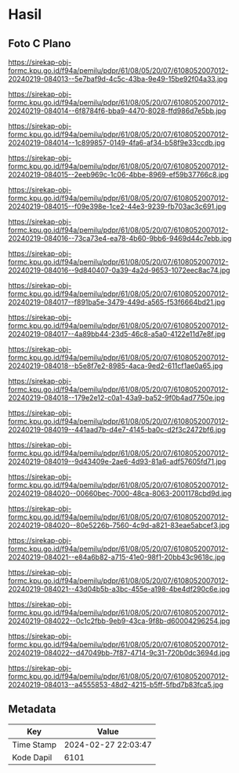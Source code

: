 # Hasil

## Foto C Plano

https://sirekap-obj-formc.kpu.go.id/f94a/pemilu/pdpr/61/08/05/20/07/6108052007012-20240219-084013--5e7baf9d-4c5c-43ba-9e49-15be92f04a33.jpg

https://sirekap-obj-formc.kpu.go.id/f94a/pemilu/pdpr/61/08/05/20/07/6108052007012-20240219-084014--6f8784f6-bba9-4470-8028-ffd986d7e5bb.jpg

https://sirekap-obj-formc.kpu.go.id/f94a/pemilu/pdpr/61/08/05/20/07/6108052007012-20240219-084014--1c899857-0149-4fa6-af34-b58f9e33ccdb.jpg

https://sirekap-obj-formc.kpu.go.id/f94a/pemilu/pdpr/61/08/05/20/07/6108052007012-20240219-084015--2eeb969c-1c06-4bbe-8969-ef59b37766c8.jpg

https://sirekap-obj-formc.kpu.go.id/f94a/pemilu/pdpr/61/08/05/20/07/6108052007012-20240219-084015--f09e398e-1ce2-44e3-9239-fb703ac3c691.jpg

https://sirekap-obj-formc.kpu.go.id/f94a/pemilu/pdpr/61/08/05/20/07/6108052007012-20240219-084016--73ca73e4-ea78-4b60-9bb6-9469d44c7ebb.jpg

https://sirekap-obj-formc.kpu.go.id/f94a/pemilu/pdpr/61/08/05/20/07/6108052007012-20240219-084016--9d840407-0a39-4a2d-9653-1072eec8ac74.jpg

https://sirekap-obj-formc.kpu.go.id/f94a/pemilu/pdpr/61/08/05/20/07/6108052007012-20240219-084017--f891ba5e-3479-449d-a565-f53f6664bd21.jpg

https://sirekap-obj-formc.kpu.go.id/f94a/pemilu/pdpr/61/08/05/20/07/6108052007012-20240219-084017--4a89bb44-23d5-46c8-a5a0-4122e11d7e8f.jpg

https://sirekap-obj-formc.kpu.go.id/f94a/pemilu/pdpr/61/08/05/20/07/6108052007012-20240219-084018--b5e8f7e2-8985-4aca-9ed2-611cf1ae0a65.jpg

https://sirekap-obj-formc.kpu.go.id/f94a/pemilu/pdpr/61/08/05/20/07/6108052007012-20240219-084018--179e2e12-c0a1-43a9-ba52-9f0b4ad7750e.jpg

https://sirekap-obj-formc.kpu.go.id/f94a/pemilu/pdpr/61/08/05/20/07/6108052007012-20240219-084019--441aad7b-d4e7-4145-ba0c-d2f3c2472bf6.jpg

https://sirekap-obj-formc.kpu.go.id/f94a/pemilu/pdpr/61/08/05/20/07/6108052007012-20240219-084019--9d43409e-2ae6-4d93-81a6-adf57605fd71.jpg

https://sirekap-obj-formc.kpu.go.id/f94a/pemilu/pdpr/61/08/05/20/07/6108052007012-20240219-084020--00660bec-7000-48ca-8063-2001178cbd9d.jpg

https://sirekap-obj-formc.kpu.go.id/f94a/pemilu/pdpr/61/08/05/20/07/6108052007012-20240219-084020--80e5226b-7560-4c9d-a821-83eae5abcef3.jpg

https://sirekap-obj-formc.kpu.go.id/f94a/pemilu/pdpr/61/08/05/20/07/6108052007012-20240219-084021--e84a6b82-a715-41e0-98f1-20bb43c9618c.jpg

https://sirekap-obj-formc.kpu.go.id/f94a/pemilu/pdpr/61/08/05/20/07/6108052007012-20240219-084021--43d04b5b-a3bc-455e-a198-4be4df290c6e.jpg

https://sirekap-obj-formc.kpu.go.id/f94a/pemilu/pdpr/61/08/05/20/07/6108052007012-20240219-084022--0c1c2fbb-9eb9-43ca-9f8b-d60004296254.jpg

https://sirekap-obj-formc.kpu.go.id/f94a/pemilu/pdpr/61/08/05/20/07/6108052007012-20240219-084022--d47049bb-7f87-4714-9c31-720b0dc3694d.jpg

https://sirekap-obj-formc.kpu.go.id/f94a/pemilu/pdpr/61/08/05/20/07/6108052007012-20240219-084013--a4555853-48d2-4215-b5ff-5fbd7b83fca5.jpg


## Metadata

| Key        | Value               |
| ---------- | ------------------- |
| Time Stamp | 2024-02-27 22:03:47 |
| Kode Dapil | 6101                |



